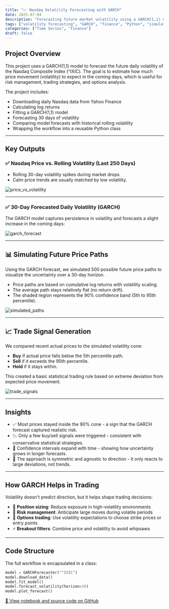 ```yaml
---
title: "📈 Nasdaq Volatility Forecasting with GARCH"
date: 2025-07-04
description: "Forecasting future market volatility using a GARCH(1,1) model on Nasdaq (^IXIC) returns"
tags: ["volatility forecasting", "GARCH", "finance", "Python", "simulation", "trading"]
categories: ["Time Series", "Finance"]
draft: false
---
```


## Project Overview

This project uses a GARCH(1,1) model to forecast the future daily volatility of the Nasdaq Composite Index (^IXIC). The goal is to estimate how much price movement (volatility) to expect in the coming days, which is useful for risk management, trading strategies, and options analysis.

The project includes:

- Downloading daily Nasdaq data from Yahoo Finance
- Calculating log returns
- Fitting a GARCH(1,1) model
- Forecasting 30 days of volatility
- Comparing model forecasts with historical rolling volatility
- Wrapping the workflow into a reusable Python class

---

## Key Outputs

### ✅ Nasdaq Price vs. Rolling Volatility (Last 250 Days)

- Rolling 30-day volatility spikes during market drops.
- Calm price trends are usually matched by low volatility.

![price_vs_volatility](/image/price_vs_volatility.png)

---

### ✅ 30-Day Forecasted Daily Volatility (GARCH)

The GARCH model captures persistence in volatility and forecasts a slight increase in the coming days:

![garch_forecast](/image/garch_forecast.png)

---

## 📊 Simulating Future Price Paths

Using the GARCH forecast, we simulated 500 possible future price paths to visualize the uncertainty over a 30-day horizon.

- Price paths are based on cumulative log returns with volatility scaling.
- The average path stays relatively flat (no return drift).
- The shaded region represents the 90% confidence band (5th to 95th percentile).

![simulated_paths](/image/simulated_paths.png)

---

## 📈 Trade Signal Generation

We compared recent actual prices to the simulated volatility cone:

- **Buy** if actual price falls below the 5th percentile path.
- **Sell** if it exceeds the 95th percentile.
- **Hold** if it stays within.

This created a basic statistical trading rule based on extreme deviation from expected price movement.

![trade_signals](/image/trade_signals.png)

---

## Insights

- ✅ Most prices stayed inside the 90% cone - a sign that the GARCH forecast captured realistic risk.
- 📉 Only a few buy/sell signals were triggered - consistent with conservative statistical strategies.
- 🧠 Confidence intervals expand with time - showing how uncertainty grows in longer forecasts.
- 🔄 The approach is symmetric and agnostic to direction - it only reacts to large deviations, not trends.

---

## How GARCH Helps in Trading

Volatility doesn't predict direction, but it helps shape trading decisions:

- 📏 **Position sizing**: Reduce exposure in high-volatility environments
- 🧠 **Risk management**: Anticipate large moves during volatile periods
- 💸 **Options trading**: Use volatility expectations to choose strike prices or entry points
- ⚡ **Breakout filters**: Combine price and volatility to avoid whipsaws

---

## Code Structure

The full workflow is encapsulated in a class:

```python
model = GARCHForecaster("^IXIC")
model.download_data()
model.fit_model()
model.forecast_volatility(horizon=30)
model.plot_forecast()
```

[🔗 View notebook and source code on GitHub](https://github.com/Bnjenga1/nasdaq-volatility-garch/volatility_forecasting.ipynb)